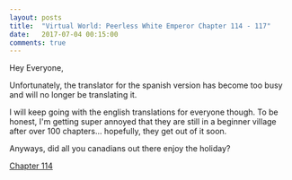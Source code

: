 ```yaml
---
layout: posts
title:  "Virtual World: Peerless White Emperor Chapter 114 - 117"
date:   2017-07-04 00:15:00
comments: true
---
```


Hey Everyone,

Unfortunately, the translator for the spanish version has become too busy and will no longer be translating it.

I will keep going with the english translations for everyone though. To be honest, I'm getting super annoyed that they are still in a beginner village after over 100 chapters... hopefully, they get out of it soon.

Anyways, did all you canadians out there enjoy the holiday?

[Chapter 114][vwpwe0114]

[vwpwe0114]: {{site.url}}/translations/vwpwe/0114.html
